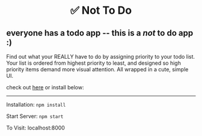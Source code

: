 <h1 align="center">
  ✅ Not To Do
</h1>
<h2>everyone has a todo app -- this is a <em>not</em> to do app :) </h2>
Find out what your REALLY have to do by assigning priority to your todo list. Your list is ordered from highest priority to least, and designed so  high priority items demand more visual attention. All wrapped in a cute, simple UI.

check out [here](https://not-todo-list.netlify.app/) or install below:

---

Installation:
`npm install`

Start Server:
`npm start`

To Visit:
localhost:8000
